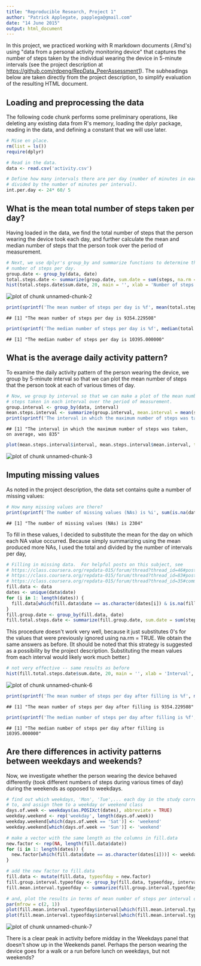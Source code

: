```yaml
---
title: "Reproducible Research, Project 1"
author: "Patrick Applegate, papplega@gmail.com"
date: "14 June 2015"
output: html_document
---
```


In this project, we practiced working with R markdown documents (.Rmd's) using "data from a personal activity monitoring device" that captures the number of steps taken by the individual wearing the device in 5-minute intervals (see the project description at https://github.com/rdpeng/RepData_PeerAssessment1).  The subheadings below are taken directly from the project description, to simplify evaluation of the resulting HTML document.  

## Loading and preprocessing the data

The following code chunk performs some preliminary operations, like deleting any existing data from R's memory, loading the dplyr package, reading in the data, and defining a constant that we will use later.  


```r
# Mise en place.  
rm(list = ls())
require(dplyr)

# Read in the data.  
data <- read.csv('activity.csv')

# Define how many intervals there are per day (number of minutes in each day
# divided by the number of minutes per interval).  
int.per.day <- 24* 60/ 5
```

## What is the mean total number of steps taken per day?

Having loaded in the data, we find the total number of steps that the person wearing the device took each day, and further calculate the mean and median number of steps that the person took over the period of measurement.  


```r
# Next, we use dplyr's group_by and summarize functions to determine the total 
# number of steps per day.  
group.date <- group_by(data, date)
total.steps.date <- summarize(group.date, sum.date = sum(steps, na.rm = TRUE))
hist(total.steps.date$sum.date, 20, main = '', xlab = 'Number of steps', ylab = 'Number of intervals')
```

![plot of chunk unnamed-chunk-2](figure/unnamed-chunk-2-1.png) 

```r
print(sprintf('The mean number of steps per day is %f', mean(total.steps.date$sum.date)))
```

```
## [1] "The mean number of steps per day is 9354.229508"
```

```r
print(sprintf('The median number of steps per day is %f', median(total.steps.date$sum.date)))
```

```
## [1] "The median number of steps per day is 10395.000000"
```

## What is the average daily activity pattern?

To examine the daily activity pattern of the person wearing the device, we group by 5-minute interval so that we can plot the mean number of steps that the person took at each of various times of day.  


```r
# Now, we group by interval so that we can make a plot of the mean number of 
# steps taken in each interval over the period of measurement.  
group.interval <- group_by(data, interval)
mean.steps.interval <- summarize(group.interval, mean.interval = mean(steps, na.rm = TRUE))
print(sprintf('The interval in which the maximum number of steps was taken, on average, was %i', as.numeric(mean.steps.interval[which(mean.steps.interval$mean.interval == max(mean.steps.interval$mean.interval)), 1])))
```

```
## [1] "The interval in which the maximum number of steps was taken, on average, was 835"
```

```r
plot(mean.steps.interval$interval, mean.steps.interval$mean.interval, type = 'l', xlab = 'Interval', ylab = 'Mean number of steps')
```

![plot of chunk unnamed-chunk-3](figure/unnamed-chunk-3-1.png) 

## Imputing missing values

As noted in the project description, the data set contains quite a number of missing values: 


```r
# How many missing values are there?  
print(sprintf('The number of missing values (NAs) is %i', sum(is.na(data$steps))))
```

```
## [1] "The number of missing values (NAs) is 2304"
```

To fill in these values, I decided to substitute the mean for the day on which each NA value occurred.  Because simply summarizing using the mean produced more NAs, I used the total and divided by the number of intervals per day, 


```r
# Filling in missing data.  For helpful posts on this subject, see
# https://class.coursera.org/repdata-015/forum/thread?thread_id=46#post-197
# https://class.coursera.org/repdata-015/forum/thread?thread_id=83#post-347
# https://class.coursera.org/repdata-015/forum/thread?thread_id=35#comment-232
fill.data <- data
dates <- unique(data$date)
for (i in 1: length(dates)) {
  fill.data[which(fill.data$date == as.character(dates[i]) & is.na(fill.data$steps)), 1] <- total.steps.date[total.steps.date$date == as.character(dates[i]), 2]/ int.per.day
}
fill.group.date <- group_by(fill.data, date)
fill.total.steps.date <- summarize(fill.group.date, sum.date = sum(steps, na.rm = TRUE))
```

This procedure doesn't work very well, because it just substitutes 0's for the values that were previously ignored using na.rm = TRUE.  We obtain the same answers as before.  (It should be noted that this strategy is suggested as a possibility by the project description.  Substituting the mean values from each interval would likely work much better.)  


```r
# not very effective -- same results as before
hist(fill.total.steps.date$sum.date, 20, main = '', xlab = 'Interval', ylab = 'Mean number of steps')
```

![plot of chunk unnamed-chunk-6](figure/unnamed-chunk-6-1.png) 

```r
print(sprintf('The mean number of steps per day after filling is %f', mean(fill.total.steps.date$sum.date)))
```

```
## [1] "The mean number of steps per day after filling is 9354.229508"
```

```r
print(sprintf('The median number of steps per day after filling is %f', median(fill.total.steps.date$sum.date)))
```

```
## [1] "The median number of steps per day after filling is 10395.000000"
```

## Are there differences in activity patterns between weekdays and weekends?

Now, we investigate whether the person wearing the device behaved differently (took different numbers of steps during various times of day) during the weekends as opposed to weekdays.  


```r
# find out which weekdays, 'Mon', 'Tue',... each day in the study corresponds 
# to, and assign them to a weekday or weekend class
days.of.week <- weekdays(as.POSIXct(dates), abbreviate = TRUE)
weekday.weekend <- rep('weekday', length(days.of.week))
weekday.weekend[which(days.of.week == 'Sat')] <- 'weekend'
weekday.weekend[which(days.of.week == 'Sun')] <- 'weekend'

# make a vector with the same length as the columns in fill.data
new.factor <- rep(NA, length(fill.data$date))
for (i in 1: length(dates)) {
  new.factor[which(fill.data$date == as.character(dates[i]))] <- weekday.weekend[i]
}

# add the new factor to fill.data
fill.data <- mutate(fill.data, typeofday = new.factor)
fill.group.interval.typeofday <- group_by(fill.data, typeofday, interval)
fill.mean.interval.typeofday <- summarize(fill.group.interval.typeofday, mean.steps = mean(steps))

# and, plot the results in terms of mean number of steps per interval on weekdays
par(mfrow = c(2, 1))
plot(fill.mean.interval.typeofday$interval[which(fill.mean.interval.typeofday$typeofday == 'weekday')], fill.mean.interval.typeofday$mean.steps[which(fill.mean.interval.typeofday$typeofday == 'weekday')], type = 'l', ylim = c(0, 200), main = 'Weekdays', xlab = 'Interval', ylab = 'Number of steps')
plot(fill.mean.interval.typeofday$interval[which(fill.mean.interval.typeofday$typeofday == 'weekend')], fill.mean.interval.typeofday$mean.steps[which(fill.mean.interval.typeofday$typeofday == 'weekend')], type = 'l', ylim = c(0, 200), main = 'Weekends', xlab = 'Interval', ylab = 'Number of steps')
```

![plot of chunk unnamed-chunk-7](figure/unnamed-chunk-7-1.png) 

There is a clear peak in activity before midday in the Weekdays panel that doesn't show up in the Weekends panel.  Perhaps the person wearing the device goes for a walk or a run before lunch on weekdays, but not weekends?  
